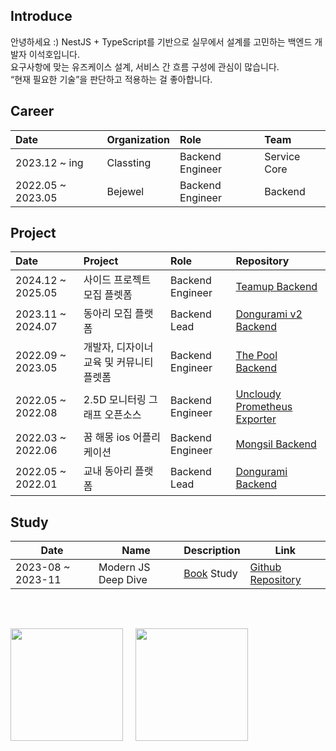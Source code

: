 ## Introduce

안녕하세요 :)
NestJS + TypeScript를 기반으로 실무에서 설계를 고민하는 백엔드 개발자 이석호입니다.  
요구사항에 맞는 유즈케이스 설계, 서비스 간 흐름 구성에 관심이 많습니다.  
“현재 필요한 기술”을 판단하고 적용하는 걸 좋아합니다.

## Career

| Date              | Organization | Role             | Team         |
| :---------------- | :----------- | :--------------- | :----------- |
| 2023.12 ~ ing     | Classting    | Backend Engineer | Service Core |
| 2022.05 ~ 2023.05 | Bejewel      | Backend Engineer | Backend      |

## Project

| Date              | Project                                  | Role             | Repository                                                                                      |
| :---------------- | :--------------------------------------- | :--------------- | :---------------------------------------------------------------------------------------------- |
| 2024.12 ~ 2025.05 | 사이드 프로젝트 모집 플렛폼              | Backend Engineer | [Teamup Backend](https://github.com/rrgks6221/teamup-backend)                                   |
| 2023.11 ~ 2024.07 | 동아리 모집 플랫폼                       | Backend Lead     | [Dongurami v2 Backend](https://github.com/modern-agile-team/dongurami-server-v2)                |
| 2022.09 ~ 2023.05 | 개발자, 디자이너 교육 및 커뮤니티 플렛폼 | Backend Engineer | [The Pool Backend](https://github.com/the-pool/the-pool-api)                                    |
| 2022.05 ~ 2022.08 | 2.5D 모니터링 그래프 오픈소스            | Backend Engineer | [Uncloudy Prometheus Exporter](https://github.com/team-grass-farm/uncloudy-prometheus-exporter) |
| 2022.03 ~ 2022.06 | 꿈 해몽 ios 어플리케이션                 | Backend Engineer | [Mongsil Backend](https://github.com/depromeet/Mongsil-Server)                                  |
| 2022.05 ~ 2022.01 | 교내 동아리 플랫폼                       | Backend Lead     | [Dongurami Backend](https://github.com/modern-agile-team/dongurami-server)                      |

## Study

| Date              | Name                | Description                                             | Link                                                                 |
| ----------------- | ------------------- | ------------------------------------------------------- | -------------------------------------------------------------------- |
| 2023-08 ~ 2023-11 | Modern JS Deep Dive | [Book](https://m.yes24.com/Goods/Detail/92742567) Study | [Github Repository](https://github.com/rrgks6221/js-deep-dive-study) |

<br>

##

<div style="display: flex">

  <img style="object-fit:cover; margin-right:20px"  height="180px" src="https://github-readme-stats.vercel.app/api/top-langs/?username=rrgks6221&layout=compact&theme=github_dark&hide=CSS,HTML,EJS" />
  <img style="object-fit:cover"  height="180px" src="https://github-readme-stats.vercel.app/api?username=rrgks6221&show_icons=true&theme=github_dark" />

</div>
